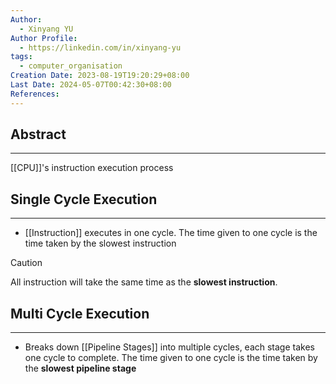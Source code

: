 ```yaml
---
Author:
  - Xinyang YU
Author Profile:
  - https://linkedin.com/in/xinyang-yu
tags:
  - computer_organisation
Creation Date: 2023-08-19T19:20:29+08:00
Last Date: 2024-05-07T00:42:30+08:00
References: 
---
```

## Abstract
---
[[CPU]]'s instruction execution process


## Single Cycle Execution
---
- [[Instruction]] executes in one cycle. The time given to one cycle is the time taken by the slowest instruction

>[!caution]
> All instruction will take the same time as the **slowest instruction**.


## Multi Cycle Execution
---
- Breaks down [[Pipeline Stages]] into multiple cycles, each stage takes one cycle to complete. The time given to one cycle is the time taken by the **slowest pipeline stage**